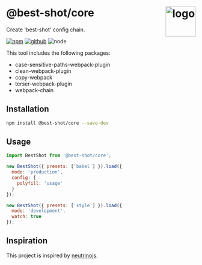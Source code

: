# @best-shot/core <img src="https://cdn.jsdelivr.net/gh/best-shot/best-shot/packages/core/logo.svg" alt="logo" height="80" align="right">

Create 'best-shot' config chain.

[![npm][npm-badge]][npm-url]
[![github][github-badge]][github-url]
![node][node-badge]

[npm-url]: https://www.npmjs.com/package/@best-shot/core
[npm-badge]: https://img.shields.io/npm/v/@best-shot/core.svg?style=flat-square&logo=npm
[github-url]: https://github.com/best-shot/best-shot/tree/master/packages/core
[github-badge]: https://img.shields.io/npm/l/@best-shot/core.svg?style=flat-square&colorB=blue&logo=github
[node-badge]: https://img.shields.io/node/v/@best-shot/core.svg?style=flat-square&colorB=green&logo=node.js

This tool includes the following packages:

- case-sensitive-paths-webpack-plugin
- clean-webpack-plugin
- copy-webpack
- terser-webpack-plugin
- webpack-chain

## Installation

```bash
npm install @best-shot/core --save-dev
```

## Usage

```mjs
import BestShot from '@best-shot/core';

new BestShot({ presets: ['babel'] }).load({
  mode: 'production',
  config: {
    polyfill: 'usage'
  }
});

new BestShot({ presets: ['style'] }).load({
  mode: 'development',
  watch: true
});
```

## Inspiration

This project is inspired by [neutrinojs](https://neutrinojs.org/).
